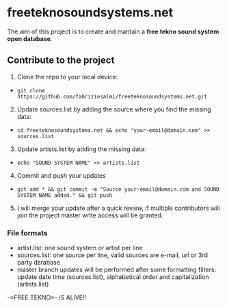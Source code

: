 # freeteknosoundsystems.net

The aim of this project is to create and mantain a **free tekno sound system open database**.

## Contribute to the project

1. Clone the repo to your local device:

- `git clone https://github.com/fabriziosalmi/freeteknosoundsystems.net.git`

2. Update sources.list by adding the source where you find the missing data:

- `cd freeteknosoundsystems.net && echo "your-email@domain.com" >> sources.list`

3. Update artists.list by adding the missing data:

- `echo "SOUND SYSTEM NAME" >> artists.list`

4. Commit and push your updates

- `git add * && git commit -m "Source your-email@domain.com and SOUND SYSTEM NAME added." && git push`

5. I will merge your update after a quick review, if multiple contributors will join the project master write access will be granted.


### File formats

- artist.list: one sound system or artist per line
- sources.list: one source per line, valid sources are e-mail, url or 3rd party database
- master branch updates will be performed after some formatting filters: update date time (sources.list), alphabetical order and capitalization (artists.list)

-=FREE TEKNO=- iS ALiVE!!
